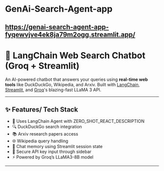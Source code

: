 # GenAi-Search-Agent-app
## https://genai-search-agent-app-fyqewvjve4ek8ja79m2ogg.streamlit.app/

# 🔎 LangChain Web Search Chatbot (Groq + Streamlit)

An AI-powered chatbot that answers your queries using **real-time web tools** like DuckDuckGo, Wikipedia, and Arxiv. Built with [LangChain](https://www.langchain.com/), [Streamlit](https://streamlit.io/), and [Groq](https://console.groq.com/)'s blazing-fast LLaMA 3 API.

---

## ✨ Features/ Tech Stack

- 🧠 Uses LangChain Agent with ZERO_SHOT_REACT_DESCRIPTION
- 🔍 DuckDuckGo search integration
- 📚 Arxiv research papers access
- 🌐 Wikipedia query handling
- 🧾 Chat memory using Streamlit session state
- 🔐 Secure API key input through sidebar
- ⚡ Powered by Groq’s LLaMA3-8B model

---
